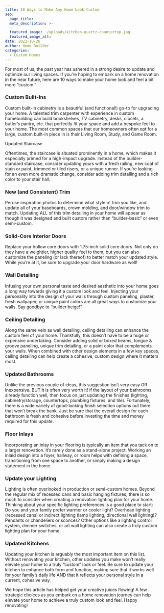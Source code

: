 ```yaml
---
title: 10 Ways to Make Any Home Look Custom
seo:
  page_title:
  meta_description: >-

  featured_image:  /uploads/kitchen-quartz-countertop.jpg
  featured_image_alt:
date: 2022-10-28
author: Home Builder
categories:
  - Custom Homes
---
```


For most of us, the past year has ushered in a strong desire to update and optimize our living spaces. If you’re hoping to embark on a home renovation in the near future, here are 10 ways to make your home look and feel a bit more “custom.”

### Custom Built-Ins

Custom built-in cabinetry is a beautiful (and functional!) go-to for upgrading your home. A talented trim carpenter with experience in custom homebuilding can build bookshelves, TV cabinetry, desks, closets, a butler’s pantry, etc. that perfectly fit your space and add a bespoke feel to your home. The most common spaces that our homeowners often opt for a large, custom built-in piece in is their Living Room, Study, and Game Room.

Updated Staircase

Oftentimes, the staircase is situated prominently in a home, which makes it especially primed for a high-impact upgrade. Instead of the builder-standard staircase, consider updating yours with a fresh railing, new coat of stain or paint, trimmed or tiled risers, or a unique runner. If you’re looking for an even more dramatic change, consider adding trim detailing and a rich color to your stair hall.

### New (and Consistent) Trim

Peruse inspiration photos to determine what style of trim you like, and update all of your baseboards, crown molding, and door/window trim to match. Updating ALL of this trim detailing in your home will appear as though it was designed and built custom rather than “builder-basic” or even semi-custom.

### Solid-Core Interior Doors

Replace your hollow core doors with 1.75-inch solid core doors. Not only do they have a weightier, higher quality feel to them, but you can also customize the paneling (or lack thereof) to better match your updated style. While you’re at it, be sure to upgrade your door hardware as well!

### Wall Detailing

Infusing your own personal taste and desired aesthetic into your home goes a long way towards giving it a custom look and feel. Injecting your personality into the design of your walls through custom paneling, plaster, fresh wallpaper, or unique paint colors are all great ways to customize your walls. Say goodbye to “builder beige!”

### Ceiling Detailing

Along the same vein as wall detailing, ceiling detailing can enhance the custom feel of your home. Thankfully, this doesn’t have to be a huge or expensive undertaking. Consider adding solid or boxed beams, tongue & groove paneling, unique trim detailing, or a paint color that complements your walls. When combined with other design elements in a few key spaces, ceiling detailing can help create a cohesive, custom design where it matters most.

### Updated Bathrooms

Unlike the previous couple of ideas, this suggestion isn’t very easy OR inexpensive. BUT it is often very worth it! If the layout of your bathrooms already function well, then focus on just updating the finishes (lighting, cabinetry/storage, countertops, plumbing fixtures, and tile). Fortunately, there is a wide variety of good-looking finish selection options out there that won’t break the bank. Just be sure that the overall design for each bathroom is fresh and cohesive before investing the time and money required for this update.

### Floor Inlays

Incorporating an inlay in your flooring is typically an item that you tack on to a larger renovation. It’s rarely done as a stand-alone project. Working an inlaid design into a foyer, hallway, or room helps with defining a space, transitioning from one space to another, or simply making a design statement in the home.

### Update your Lighting

Lighting is often overlooked in production or semi-custom homes. Beyond the regular mix of recessed cans and basic hanging fixtures, there is so much to consider when creating a renovation lighting plan for your home. Thinking about your specific lighting preferences is a good place to start: Do you and your family prefer warmer or cooler light? Overhead lighting (recessed cans) or indirect lighting (lamp lighting, directional wall lighting)? Pendants or chandeliers or sconces? Other options like a lighting control system, dimmer switches, or art wall lighting can also create a truly custom lighting plan for your home.

### Updated Kitchens

Updating your kitchen is arguably the most important item on this list. Without renovating your kitchen, other updates you make won’t really elevate your home to a truly “custom” look or feel. Be sure to update your kitchen to enhance both form and function, making sure that it works well for your family’s daily life AND that it reflects your personal style in a current, cohesive way.

We hope this article has helped get your creative juices flowing! A few strategic choices as you embark on a home renovation journey can help elevate your home to achieve a truly custom look and feel. Happy renovating!